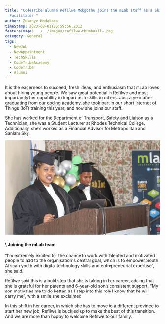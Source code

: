 ```yaml
---
title: "CodeTribe alumna Refilwe Mokgothu joins the mLab staff as a Skills
  Facilitator "
author: Zukanye Madakana
timeStamp: 2023-08-01T20:59:56.231Z
featureImage: ../../images/refilwe-thumbnail-.png
category: General
tags:
  - NewJob
  - NewAppointment
  - TechSkills
  - CodeTribeAcademy
  - CodeTribe
  - Alumni
---
```

It is the eagerness to succeed, fresh ideas, and enthusiasm that mLab loves about hiring young people. We saw great potential in Refilwe and most importantly her capability to impart tech skills to others. Just a year after graduating from our coding academy, she took part in our short Internet of Things (IoT) training this year, and now she joins our staff. 

She has worked for the Department of Transport, Safety and Liaison as a Technician, she was a Student Lecturer at Rhodes Technical College. Additionally, she’s worked as a Financial Advisor for Metropolitan and Sanlam Sky.

![Refilwe graduates from mLab's IoT training programme ](../../images/refilwe-x-mlab-2.jpg)

#### \    Joining the mLab team

“I'm extremely excited for the chance to work with talented and motivated people to add to the organisation's central goal, which is to empower South African youth with digital technology skills and entrepreneurial expertise”, she said. 

Refilwe said this is a bold step that she is taking in her career, adding that she is grateful for her parents and 6-year-old son’s consistent support. “My son motivates me to do better, as I step into this role I know that he will carry me”, with a smile she exclaimed. 

In this shift in her career, in which she has to move to a different province to start her new job, Refilwe is buckled up to make the best of this transition. And we are more than happy to welcome Refilwe to our family.